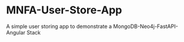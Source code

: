 # MNFA-User-Store-App
A simple user storing app to demonstrate a MongoDB-Neo4j-FastAPI-Angular Stack
